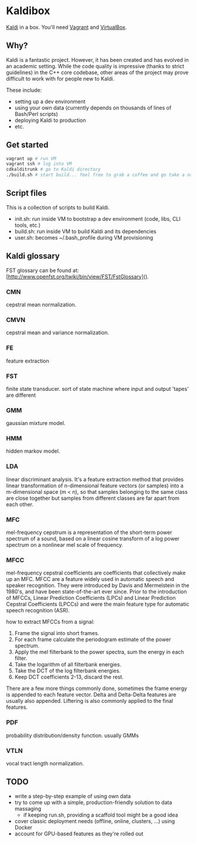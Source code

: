 # Kaldibox

[Kaldi][kaldi] in a box. You'll need [Vagrant][vagrant] and [VirtualBox][vbox].

## Why?

Kaldi is a fantastic project. However, it has been created and has evolved in an academic setting. While the code quality is impressive (thanks to strict guidelines) in the C++ core codebase, other areas of the project may prove difficult to work with for people new to Kaldi.

These include:

- setting up a dev environment
- using your own data (currently depends on thousands of lines of Bash/Perl scripts)
- deploying Kaldi to production
- etc.

## Get started

```bash
vagrant up # run VM
vagrant ssh # log into VM
cdkalditrunk # go to Kaldi directory
./build.sh # start build... feel free to grab a coffee and go take a nap
```

## Script files

This is a collection of scripts to build Kaldi.

- init.sh: run inside VM to bootstrap a dev environment (code, libs, CLI tools, etc.)
- build.sh: run inside VM to build Kaldi and its dependencies
- user.sh: becomes ~/.bash_profile during VM provisioning

## Kaldi glossary

FST glossary can be found at: [http://www.openfst.org/twiki/bin/view/FST/FstGlossary]().

### CMN
cepstral mean normalization.

### CMVN
cepstral mean and variance normalization.

### FE
feature extraction

### FST
finite state transducer. sort of state machine where input and output 'tapes' are different

### GMM
gaussian mixture model.

### HMM
hidden markov model.

### LDA
linear discriminant analysis. It's a feature extraction method that
provides linear transformation of n-dimensional feature vectors
(or samples) into a m-dimensional space (m < n), so that samples
belonging to the same class are close together but samples from
different classes are far apart from each other.

### MFC
mel-frequency cepstrum is a representation of the short-term power spectrum of a sound, based on a linear cosine transform of a log power spectrum on a nonlinear mel scale of frequency.

### MFCC
mel-frequency cepstral coefficients are coefficients that collectively make up an MFC. MFCC are a feature widely used in automatic speech and speaker recognition. They were introduced by Davis and Mermelstein in the 1980's, and have been state-of-the-art ever since. Prior to the introduction of MFCCs, Linear Prediction Coefficients (LPCs) and Linear Prediction Cepstral Coefficients (LPCCs) and were the main feature type for automatic speech recognition (ASR).

how to extract MFCCs from a signal:
1. Frame the signal into short frames.
2. For each frame calculate the periodogram estimate of the power spectrum.
3. Apply the mel filterbank to the power spectra, sum the energy in each filter.
4. Take the logarithm of all filterbank energies.
5. Take the DCT of the log filterbank energies.
6. Keep DCT coefficients 2-13, discard the rest.

There are a few more things commonly done, sometimes the frame energy is appended to each feature vector. Delta and Delta-Delta features are usually also appended. Liftering is also commonly applied to the final features.

### PDF
probability distribution/density function. usually GMMs

### VTLN
vocal tract length normalization.

## TODO
- write a step-by-step example of using own data
- try to come up with a simple, production-friendly solution to data massaging
  - if keeping run.sh, providing a scaffold tool might be a good idea
- cover classic deployment needs (offline, online, clusters, ...) using Docker
- account for GPU-based features as they're rolled out

[kaldi]: http://kaldi.sourceforge.net
[vagrant]: http://vagrantup.com
[vbox]: http://virtualbox.org
